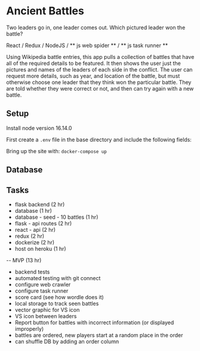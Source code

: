 # Ancient Battles

Two leaders go in, one leader comes out. Which pictured leader won the battle?

React / Redux / NodeJS / ** js web spider ** / ** js task runner **

Using Wikipedia battle entries, this app pulls a collection of battles that have all of the required details to be featured. It then shows the user just the pictures and names of the leaders of each side in the conflict. The user can request more details, such as year, and location of the battle, but must otherwise choose one leader that they think won the particular battle. They are told whether they were correct or not, and then can try again with a new battle.

## Setup

Install node version 16.14.0

First create a `.env` file in the base directory and include the following fields:

Bring up the site with:
`docker-compose up`

## Database

## Tasks

- flask backend (2 hr)
- database (1 hr)
- database - seed - 10 battles (1 hr)
- flask - api routes (2 hr)
- react - api (2 hr)
- redux (2 hr)
- dockerize (2 hr)
- host on heroku (1 hr)

-- MVP (13 hr)

- backend tests
- automated testing with git connect
- configure web crawler
- configure task runner
- score card (see how wordle does it)
- local storage to track seen battles
- vector graphic for VS icon
- VS icon between leaders
- Report button for battles with incorrect information (or displayed improperly)
- battles are ordered, new players start at a random place in the order
- can shuffle DB by adding an order column
